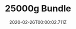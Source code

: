 ---
templateKey: blog-post
featuredpost: false
date: 2020-02-26T00:00:02.711Z
featuredimage: /img/25000g_Bundle.png
title: 25000g Bundle
description: Vault
count: 25000g
reward: Crystalarium (1)
tags:
  - 25000g
  - bundles
  - Vault
---